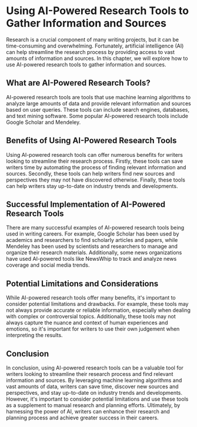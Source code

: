 Using AI-Powered Research Tools to Gather Information and Sources
==========================================================================================================================

Research is a crucial component of many writing projects, but it can be time-consuming and overwhelming. Fortunately, artificial intelligence (AI) can help streamline the research process by providing access to vast amounts of information and sources. In this chapter, we will explore how to use AI-powered research tools to gather information and sources.

What are AI-Powered Research Tools?
-----------------------------------

AI-powered research tools are tools that use machine learning algorithms to analyze large amounts of data and provide relevant information and sources based on user queries. These tools can include search engines, databases, and text mining software. Some popular AI-powered research tools include Google Scholar and Mendeley.

Benefits of Using AI-Powered Research Tools
-------------------------------------------

Using AI-powered research tools can offer numerous benefits for writers looking to streamline their research process. Firstly, these tools can save writers time by automating the process of finding relevant information and sources. Secondly, these tools can help writers find new sources and perspectives they may not have discovered otherwise. Finally, these tools can help writers stay up-to-date on industry trends and developments.

Successful Implementation of AI-Powered Research Tools
------------------------------------------------------

There are many successful examples of AI-powered research tools being used in writing careers. For example, Google Scholar has been used by academics and researchers to find scholarly articles and papers, while Mendeley has been used by scientists and researchers to manage and organize their research materials. Additionally, some news organizations have used AI-powered tools like NewsWhip to track and analyze news coverage and social media trends.

Potential Limitations and Considerations
----------------------------------------

While AI-powered research tools offer many benefits, it's important to consider potential limitations and drawbacks. For example, these tools may not always provide accurate or reliable information, especially when dealing with complex or controversial topics. Additionally, these tools may not always capture the nuance and context of human experiences and emotions, so it's important for writers to use their own judgement when interpreting the results.

Conclusion
----------

In conclusion, using AI-powered research tools can be a valuable tool for writers looking to streamline their research process and find relevant information and sources. By leveraging machine learning algorithms and vast amounts of data, writers can save time, discover new sources and perspectives, and stay up-to-date on industry trends and developments. However, it's important to consider potential limitations and use these tools as a supplement to manual research and planning efforts. Ultimately, by harnessing the power of AI, writers can enhance their research and planning process and achieve greater success in their careers.

